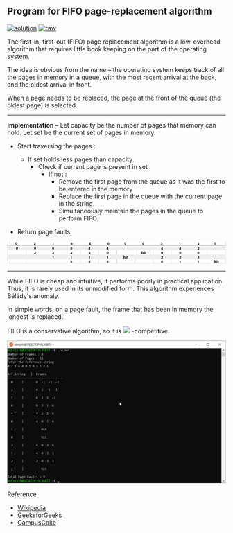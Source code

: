 ## Program for FIFO page-replacement algorithm

[![solution](https://img.shields.io/badge/View-Solution-blue.svg?logo=appveyor&longCache=true&style=for-the-badge)](https://github.com/KTU-CSE/System-Software-lab/blob/master/cycle-3/p_11/pg_11.c)
[![raw](https://img.shields.io/badge/-raw-green.svg?logo=appveyor&longCache=true&style=for-the-badge)](https://github.com/KTU-CSE/System-Software-lab/raw/master/cycle-3/p_11/pg_11.c)

The first-in, first-out (FIFO) page replacement algorithm is a low-overhead algorithm that requires little book keeping on the part of the operating system.

The idea is obvious from the name – the operating system keeps track of all the pages in memory in a queue, with the most recent arrival at the back, and the oldest arrival in front.

When a page needs to be replaced, the page at the front of the queue (the oldest page) is selected.

<hr />

**Implementation** – Let capacity be the number of pages that memory can hold. Let set be the current set of pages in memory.

- Start traversing the pages :

  - If set holds less pages than capacity.
    - Check if current page is present in set
      - If not :
        - Remove the first page from the queue
          as it was the first to be entered in
          the memory
        - Replace the first page in the queue with
          the current page in the string.
        - Simultaneously maintain the pages in the
          queue to perform FIFO.

- Return page faults.

![](/out_img/img_11.png)

<hr />

While FIFO is cheap and intuitive, it performs poorly in practical application. Thus, it is rarely used in its unmodified form.
This algorithm experiences Bélády's anomaly.

In simple words, on a page fault, the frame that has been in memory the longest is replaced.

FIFO is a conservative algorithm, so it is <img src="https://wikimedia.org/api/rest_v1/media/math/render/svg/13927983edad1979dd266a93f0034ad46d419636" width="70"> -competitive.

![output_img](/out_img/p_11_out.png)

Reference

- [Wikipedia](https://en.wikipedia.org/wiki/Page_replacement_algorithm)
- [GeeksforGeeks](https://www.geeksforgeeks.org/program-page-replacement-algorithms-set-2-fifo/)
- [CampusCoke](https://campuscoke.blogspot.com/2015/01/fifo-page-replacement-algorithm-in-c.html)
